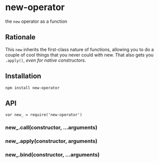 # new-operator

  the `new` operator as a function

## Rationale

  This `new` inherits the first-class nature of functions, allowing you to do a couple of cool things that you never could with new.
  That also gets you `.apply()`, _even for native constructors_.

## Installation

    npm install new-operator

## API

  `var new_ = require('new-operator')`

### new_.call(constructor, …arguments)
### new_.apply(constructor, arguments)
### new_.bind(constructor, …arguments)
